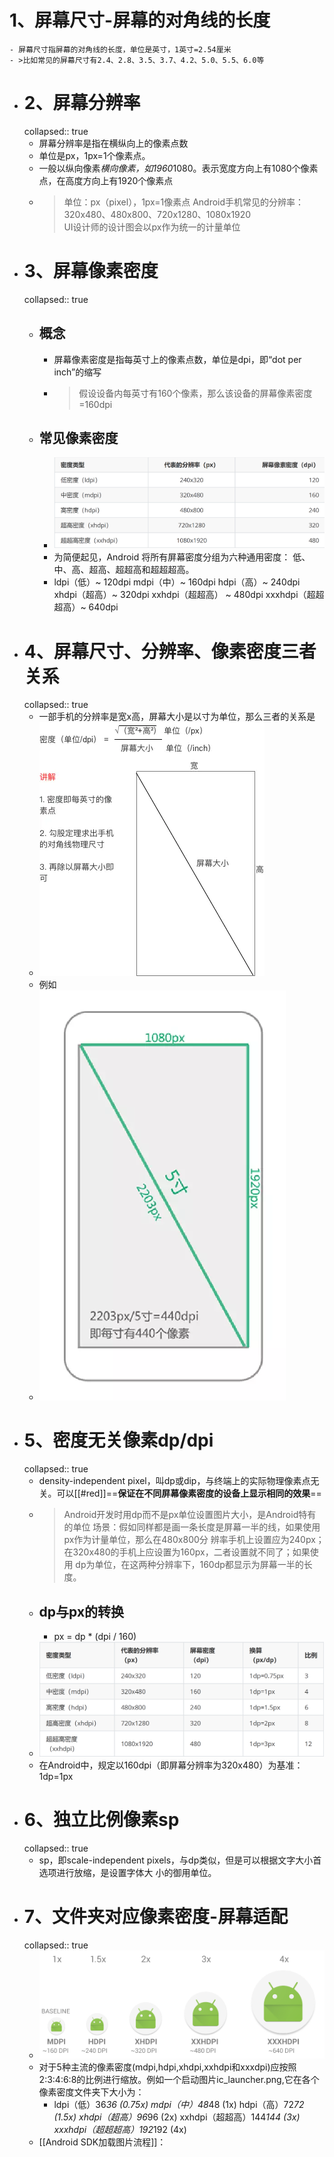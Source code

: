 # 1、屏幕尺寸-屏幕的对角线的长度
	- 屏幕尺寸指屏幕的对角线的长度，单位是英寸，1英寸=2.54厘米
	- >比如常见的屏幕尺寸有2.4、2.8、3.5、3.7、4.2、5.0、5.5、6.0等
- # 2、屏幕分辨率
  collapsed:: true
	- 屏幕分辨率是指在横纵向上的像素点数
	- 单位是px，1px=1个像素点。
	- 一般以纵向像素*横向像素，如1960*1080。表示宽度方向上有1080个像素点，在高度方向上有1920个像素点
	- >单位：px（pixel），1px=1像素点
	  Android手机常见的分辨率：320x480、480x800、720x1280、1080x1920\
	  UI设计师的设计图会以px作为统一的计量单位
- # 3、屏幕像素密度
  collapsed:: true
	- ## 概念
		- 屏幕像素密度是指每英寸上的像素点数，单位是dpi，即“dot per inch”的缩写
		- >假设设备内每英寸有160个像素，那么该设备的屏幕像素密度=160dpi
	- ## 常见像素密度
		- ![image.png](../assets/image_1692948120235_0.png)
		- 为简便起见，Android 将所有屏幕密度分组为六种通用密度： 低、中、高、超高、超超高和超超超高。
		- ldpi（低）~ 120dpi
		  mdpi（中）~ 160dpi
		  hdpi（高）~ 240dpi
		  xhdpi（超高）~ 320dpi
		  xxhdpi（超超高） ~ 480dpi
		  xxxhdpi（超超超高）~ 640dpi
- # 4、屏幕尺寸、分辨率、像素密度三者关系
  collapsed:: true
	- 一部手机的分辨率是宽x高，屏幕大小是以寸为单位，那么三者的关系是
	- ![image.png](../assets/image_1692948200024_0.png)
	- 例如
	- ![image.png](../assets/image_1692948279310_0.png)
- # 5、密度无关像素dp/dpi
  collapsed:: true
	- density-independent pixel，叫dp或dip，与终端上的实际物理像素点无关。可以[[#red]]==**保证在不同屏幕像素密度的设备上显示相同的效果**==
	- >Android开发时用dp而不是px单位设置图片大小，是Android特有的单位
	  场景：假如同样都是画一条长度是屏幕一半的线，如果使用px作为计量单位，那么在480x800分
	  辨率手机上设置应为240px；在320x480的手机上应设置为160px，二者设置就不同了；如果使用
	  dp为单位，在这两种分辨率下，160dp都显示为屏幕一半的长度。
	- ## dp与px的转换
		- px = dp * (dpi / 160)
	- ![image.png](../assets/image_1692948465134_0.png)
	- 在Android中，规定以160dpi（即屏幕分辨率为320x480）为基准：1dp=1px
- # 6、独立比例像素sp
  collapsed:: true
	- sp，即scale-independent pixels，与dp类似，但是可以根据文字大小首选项进行放缩，是设置字体大
	  小的御用单位。
- # 7、文件夹对应像素密度-屏幕适配
  collapsed:: true
	- ![image.png](../assets/image_1684423210732_0.png)
	- 对于5种主流的像素密度(mdpi,hdpi,xhdpi,xxhdpi和xxxdpi)应按照2:3:4:6:8的比例进行缩放。例如一个启动图片ic_launcher.png,它在各个像素密度文件夹下大小为：
		- ldpi（低）36*36 (0.75x)
		  mdpi（中）48*48 (1x)
		  hdpi（高）72*72 (1.5x)
		  xhdpi（超高）96*96 (2x)
		  xxhdpi（超超高）144*144 (3x)
		  xxxhdpi（超超超高）192*192 (4x)
	- [[Android SDK加载图片流程]]：